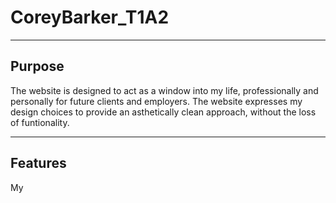# CoreyBarker_T1A2
---
## Purpose
The website is designed to act as a window into my life, professionally and personally for future clients and employers. The website expresses my design choices to provide an asthetically clean approach, without the loss of funtionality.

---

## Features

My 